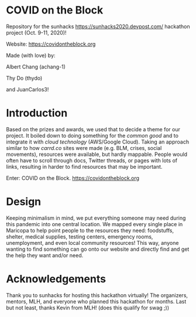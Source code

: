 # COVID on the Block  
Repository for the sunhacks https://sunhacks2020.devpost.com/ hackathon project (Oct. 9-11, 2020)! 

Website: https://covidontheblock.org

Made (with love) by: 

  Albert Chang (achang-1) 

  Thy Do (thydo) 

  and JuanCarlos3!

# Introduction 
Based on the prizes and awards, we used that to decide a theme for our project. 
It boiled down to doing something for the *common good* and to integrate it with *cloud technology* (AWS/Google Cloud). 
Taking an approach similar to how *carrd.co* sites were made (e.g. BLM, crises, social movements), resources were available, but hardly mappable. 
People would often have to scroll through docs, Twitter threads, or pages with lots of links, resulting in harder to find resources that may be important. 

Enter: COVID on the Block. https://covidontheblock.org  

# Design 
Keeping minimalism in mind, we put everything someone may need during this pandemic into one central location. We mapped every single place in Maricopa to help point people to the resources they need: foodstuffs, shelter, medical supplies, testing centers, emergency rooms, unemployment, and even local community resources! This way, anyone wanting to find something can go onto our website and directly find and get the help they want and/or need. 

# Acknowledgements
Thank you to sunhacks for hosting this hackathon virtually! The organizers, mentors, MLH, and everyone who planned this hackathon for months. 
Last but not least, thanks Kevin from MLH! (does this qualify for swag ;))   
